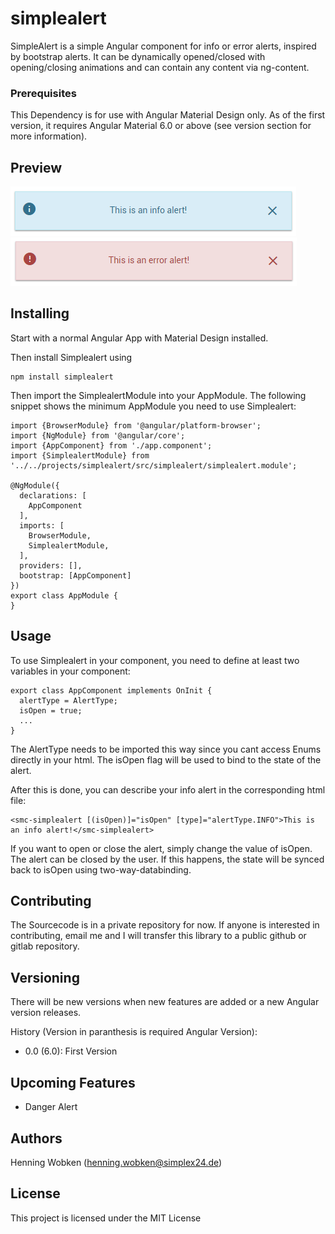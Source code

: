 # simplealert

SimpleAlert is a simple Angular component for info or error alerts, inspired by bootstrap alerts. 
It can be dynamically opened/closed with opening/closing animations and can contain any content via ng-content.

### Prerequisites

This Dependency is for use with Angular Material Design only. As of the first version, 
it requires Angular Material 6.0 or above (see version section for more information).

## Preview

![Info Alert](img/info.png?raw=true "Info Alert")
![Error Alert](img/error.png?raw=true "Error Alert")

## Installing

Start with a normal Angular App with Material Design installed.

Then install Simplealert using

```
npm install simplealert
```

Then import the SimplealertModule into your AppModule. The following snippet shows the minimum AppModule you need to use Simplealert:

```
import {BrowserModule} from '@angular/platform-browser';
import {NgModule} from '@angular/core';
import {AppComponent} from './app.component';
import {SimplealertModule} from '../../projects/simplealert/src/simplealert/simplealert.module';

@NgModule({
  declarations: [
    AppComponent
  ],
  imports: [
    BrowserModule,
    SimplealertModule,
  ],
  providers: [],
  bootstrap: [AppComponent]
})
export class AppModule {
}

```

## Usage

To use Simplealert in your component, you need to define at least two variables in your component:

```
export class AppComponent implements OnInit {
  alertType = AlertType;
  isOpen = true;
  ...
}
```

The AlertType needs to be imported this way since you cant access Enums directly in your html.
The isOpen flag will be used to bind to the state of the alert.

After this is done, you can describe your info alert in the corresponding html file:

```
<smc-simplealert [(isOpen)]="isOpen" [type]="alertType.INFO">This is an info alert!</smc-simplealert>
```

If you want to open or close the alert, simply change the value of isOpen. The alert can be closed by the user. 
If this happens, the state will be synced back to isOpen using two-way-databinding.

## Contributing

The Sourcecode is in a private repository for now. 
If anyone is interested in contributing, email me and I will transfer this library to a public github or gitlab repository.

## Versioning

There will be new versions when new features are added or a new Angular version releases.

History (Version in paranthesis is required Angular Version):
+ 0.0 (6.0): First Version

## Upcoming Features
+ Danger Alert

## Authors

Henning Wobken (henning.wobken@simplex24.de)

## License

This project is licensed under the MIT License
